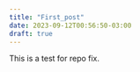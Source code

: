 ```yaml
---
title: "First_post"
date: 2023-09-12T00:56:50-03:00
draft: true
---
```


This is a test for repo fix.